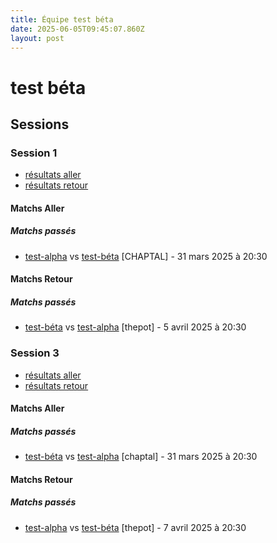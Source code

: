 ```yaml
---
title: Équipe test béta
date: 2025-06-05T09:45:07.860Z
layout: post
---
```


# test béta

## Sessions

### Session 1
- [résultats aller ](/scores/session-1/groupe-1/aller/)
- [résultats retour](/scores/session-1/groupe-1/retour/)

#### Matchs Aller

##### Matchs passés

- [test-alpha](source/teams/test-alpha) vs [test-béta](source/teams/test-béta) [CHAPTAL] - 31 mars 2025 à 20:30

#### Matchs Retour

##### Matchs passés

- [test-béta](source/teams/test-béta) vs [test-alpha](source/teams/test-alpha) [thepot] - 5 avril 2025 à 20:30

### Session 3
- [résultats aller ](/scores/session-3/groupe-1/aller/)
- [résultats retour](/scores/session-3/groupe-1/retour/)

#### Matchs Aller

##### Matchs passés

- [test-béta](source/teams/test-béta) vs [test-alpha](source/teams/test-alpha) [chaptal] - 31 mars 2025 à 20:30

#### Matchs Retour

##### Matchs passés

- [test-alpha](source/teams/test-alpha) vs [test-béta](source/teams/test-béta) [thepot] - 7 avril 2025 à 20:30

